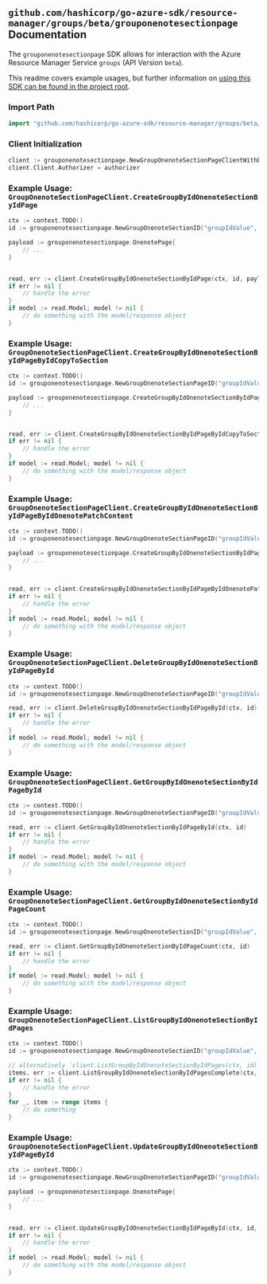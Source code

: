 
## `github.com/hashicorp/go-azure-sdk/resource-manager/groups/beta/grouponenotesectionpage` Documentation

The `grouponenotesectionpage` SDK allows for interaction with the Azure Resource Manager Service `groups` (API Version `beta`).

This readme covers example usages, but further information on [using this SDK can be found in the project root](https://github.com/hashicorp/go-azure-sdk/tree/main/docs).

### Import Path

```go
import "github.com/hashicorp/go-azure-sdk/resource-manager/groups/beta/grouponenotesectionpage"
```


### Client Initialization

```go
client := grouponenotesectionpage.NewGroupOnenoteSectionPageClientWithBaseURI("https://management.azure.com")
client.Client.Authorizer = authorizer
```


### Example Usage: `GroupOnenoteSectionPageClient.CreateGroupByIdOnenoteSectionByIdPage`

```go
ctx := context.TODO()
id := grouponenotesectionpage.NewGroupOnenoteSectionID("groupIdValue", "onenoteSectionIdValue")

payload := grouponenotesectionpage.OnenotePage{
	// ...
}


read, err := client.CreateGroupByIdOnenoteSectionByIdPage(ctx, id, payload)
if err != nil {
	// handle the error
}
if model := read.Model; model != nil {
	// do something with the model/response object
}
```


### Example Usage: `GroupOnenoteSectionPageClient.CreateGroupByIdOnenoteSectionByIdPageByIdCopyToSection`

```go
ctx := context.TODO()
id := grouponenotesectionpage.NewGroupOnenoteSectionPageID("groupIdValue", "onenoteSectionIdValue", "onenotePageIdValue")

payload := grouponenotesectionpage.CreateGroupByIdOnenoteSectionByIdPageByIdCopyToSectionRequest{
	// ...
}


read, err := client.CreateGroupByIdOnenoteSectionByIdPageByIdCopyToSection(ctx, id, payload)
if err != nil {
	// handle the error
}
if model := read.Model; model != nil {
	// do something with the model/response object
}
```


### Example Usage: `GroupOnenoteSectionPageClient.CreateGroupByIdOnenoteSectionByIdPageByIdOnenotePatchContent`

```go
ctx := context.TODO()
id := grouponenotesectionpage.NewGroupOnenoteSectionPageID("groupIdValue", "onenoteSectionIdValue", "onenotePageIdValue")

payload := grouponenotesectionpage.CreateGroupByIdOnenoteSectionByIdPageByIdOnenotePatchContentRequest{
	// ...
}


read, err := client.CreateGroupByIdOnenoteSectionByIdPageByIdOnenotePatchContent(ctx, id, payload)
if err != nil {
	// handle the error
}
if model := read.Model; model != nil {
	// do something with the model/response object
}
```


### Example Usage: `GroupOnenoteSectionPageClient.DeleteGroupByIdOnenoteSectionByIdPageById`

```go
ctx := context.TODO()
id := grouponenotesectionpage.NewGroupOnenoteSectionPageID("groupIdValue", "onenoteSectionIdValue", "onenotePageIdValue")

read, err := client.DeleteGroupByIdOnenoteSectionByIdPageById(ctx, id)
if err != nil {
	// handle the error
}
if model := read.Model; model != nil {
	// do something with the model/response object
}
```


### Example Usage: `GroupOnenoteSectionPageClient.GetGroupByIdOnenoteSectionByIdPageById`

```go
ctx := context.TODO()
id := grouponenotesectionpage.NewGroupOnenoteSectionPageID("groupIdValue", "onenoteSectionIdValue", "onenotePageIdValue")

read, err := client.GetGroupByIdOnenoteSectionByIdPageById(ctx, id)
if err != nil {
	// handle the error
}
if model := read.Model; model != nil {
	// do something with the model/response object
}
```


### Example Usage: `GroupOnenoteSectionPageClient.GetGroupByIdOnenoteSectionByIdPageCount`

```go
ctx := context.TODO()
id := grouponenotesectionpage.NewGroupOnenoteSectionID("groupIdValue", "onenoteSectionIdValue")

read, err := client.GetGroupByIdOnenoteSectionByIdPageCount(ctx, id)
if err != nil {
	// handle the error
}
if model := read.Model; model != nil {
	// do something with the model/response object
}
```


### Example Usage: `GroupOnenoteSectionPageClient.ListGroupByIdOnenoteSectionByIdPages`

```go
ctx := context.TODO()
id := grouponenotesectionpage.NewGroupOnenoteSectionID("groupIdValue", "onenoteSectionIdValue")

// alternatively `client.ListGroupByIdOnenoteSectionByIdPages(ctx, id)` can be used to do batched pagination
items, err := client.ListGroupByIdOnenoteSectionByIdPagesComplete(ctx, id)
if err != nil {
	// handle the error
}
for _, item := range items {
	// do something
}
```


### Example Usage: `GroupOnenoteSectionPageClient.UpdateGroupByIdOnenoteSectionByIdPageById`

```go
ctx := context.TODO()
id := grouponenotesectionpage.NewGroupOnenoteSectionPageID("groupIdValue", "onenoteSectionIdValue", "onenotePageIdValue")

payload := grouponenotesectionpage.OnenotePage{
	// ...
}


read, err := client.UpdateGroupByIdOnenoteSectionByIdPageById(ctx, id, payload)
if err != nil {
	// handle the error
}
if model := read.Model; model != nil {
	// do something with the model/response object
}
```
